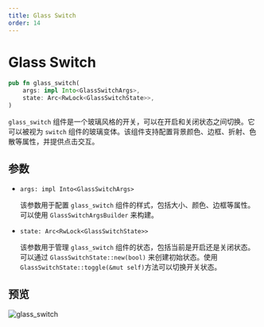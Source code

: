 ```yaml
---
title: Glass Switch
order: 14
---
```


# Glass Switch

```rust
pub fn glass_switch(
    args: impl Into<GlassSwitchArgs>,
    state: Arc<RwLock<GlassSwitchState>>,
)
```

`glass_switch` 组件是一个玻璃风格的开关，可以在开启和关闭状态之间切换。它可以被视为 `switch` 组件的玻璃变体。该组件支持配置背景颜色、边框、折射、色散等属性，并提供点击交互。

## 参数

- `args: impl Into<GlassSwitchArgs>`

  该参数用于配置 `glass_switch` 组件的样式，包括大小、颜色、边框等属性。可以使用 `GlassSwitchArgsBuilder` 来构建。

- `state: Arc<RwLock<GlassSwitchState>>`

  该参数用于管理 `glass_switch` 组件的状态，包括当前是开启还是关闭状态。可以通过 `GlassSwitchState::new(bool)` 来创建初始状态。使用`GlassSwitchState::toggle(&mut self)`方法可以切换开关状态。

## 预览

![glass_switch](/glass_switch_example.gif)
